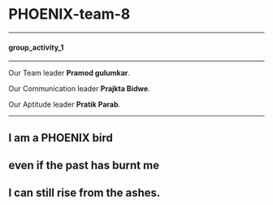 # PHOENIX-team-8

---
<h4>group_activity_1</h4>

---
Our Team leader <strong> Pramod gulumkar</strong>.</p>
Our Communication leader <strong> Prajkta Bidwe</strong>.</p>
Our Aptitude leader <strong> Pratik Parab</strong>.</p>

---

<h2>I am a PHOENIX bird </h2>
<h2>even if the past has burnt me </h2>
<h2>I can still rise from the ashes. </h2>
